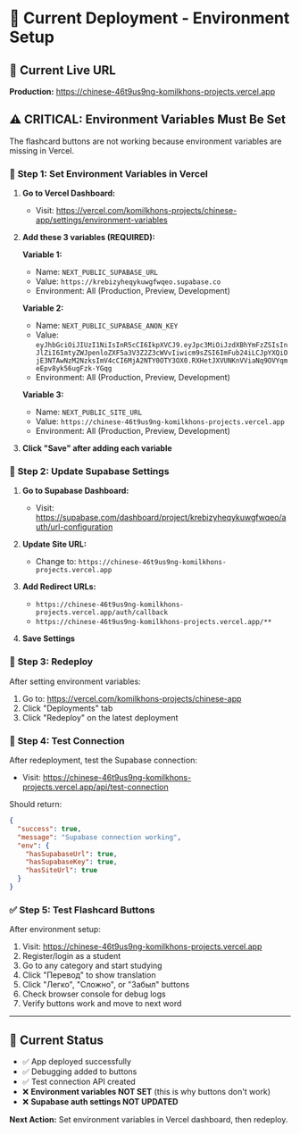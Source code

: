 # 🚀 Current Deployment - Environment Setup

## 📍 **Current Live URL**
**Production:** https://chinese-46t9us9ng-komilkhons-projects.vercel.app

## ⚠️ **CRITICAL: Environment Variables Must Be Set**

The flashcard buttons are not working because environment variables are missing in Vercel.

### 🔧 **Step 1: Set Environment Variables in Vercel**

1. **Go to Vercel Dashboard:**
   - Visit: https://vercel.com/komilkhons-projects/chinese-app/settings/environment-variables

2. **Add these 3 variables (REQUIRED):**

   **Variable 1:**
   - Name: `NEXT_PUBLIC_SUPABASE_URL`
   - Value: `https://krebizyheqykuwgfwqeo.supabase.co`
   - Environment: All (Production, Preview, Development)

   **Variable 2:**
   - Name: `NEXT_PUBLIC_SUPABASE_ANON_KEY`
   - Value: `eyJhbGciOiJIUzI1NiIsInR5cCI6IkpXVCJ9.eyJpc3MiOiJzdXBhYmFzZSIsInJlZiI6ImtyZWJpenloZXF5a3V3Z2Z3cWVvIiwicm9sZSI6ImFub24iLCJpYXQiOjE3NTAwNzM2NzksImV4cCI6MjA2NTY0OTY3OX0.RXHetJXVUNKnVViaNq9OVYqmeEpv8yk56ugFzk-YGqg`
   - Environment: All (Production, Preview, Development)

   **Variable 3:**
   - Name: `NEXT_PUBLIC_SITE_URL`
   - Value: `https://chinese-46t9us9ng-komilkhons-projects.vercel.app`
   - Environment: All (Production, Preview, Development)

3. **Click "Save" after adding each variable**

### 🔧 **Step 2: Update Supabase Settings**

1. **Go to Supabase Dashboard:**
   - Visit: https://supabase.com/dashboard/project/krebizyheqykuwgfwqeo/auth/url-configuration

2. **Update Site URL:**
   - Change to: `https://chinese-46t9us9ng-komilkhons-projects.vercel.app`

3. **Add Redirect URLs:**
   - `https://chinese-46t9us9ng-komilkhons-projects.vercel.app/auth/callback`
   - `https://chinese-46t9us9ng-komilkhons-projects.vercel.app/**`

4. **Save Settings**

### 🔄 **Step 3: Redeploy**

After setting environment variables:
1. Go to: https://vercel.com/komilkhons-projects/chinese-app
2. Click "Deployments" tab
3. Click "Redeploy" on the latest deployment

### 🧪 **Step 4: Test Connection**

After redeployment, test the Supabase connection:
- Visit: https://chinese-46t9us9ng-komilkhons-projects.vercel.app/api/test-connection

Should return:
```json
{
  "success": true,
  "message": "Supabase connection working",
  "env": {
    "hasSupabaseUrl": true,
    "hasSupabaseKey": true,
    "hasSiteUrl": true
  }
}
```

### ✅ **Step 5: Test Flashcard Buttons**

After environment setup:
1. Visit: https://chinese-46t9us9ng-komilkhons-projects.vercel.app
2. Register/login as a student
3. Go to any category and start studying
4. Click "Перевод" to show translation
5. Click "Легко", "Сложно", or "Забыл" buttons
6. Check browser console for debug logs
7. Verify buttons work and move to next word

---

## 🚨 **Current Status**

- ✅ App deployed successfully
- ✅ Debugging added to buttons
- ✅ Test connection API created
- ❌ **Environment variables NOT SET** (this is why buttons don't work)
- ❌ **Supabase auth settings NOT UPDATED**

**Next Action:** Set environment variables in Vercel dashboard, then redeploy. 